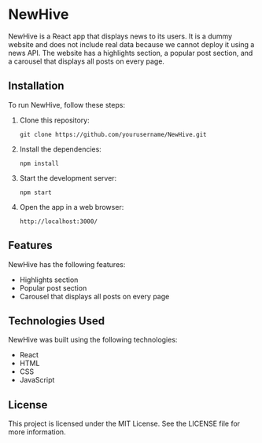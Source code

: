 # NewHive

NewHive is a React app that displays news to its users. It is a dummy website and does not include real data because we cannot deploy it using a news API. The website has a highlights section, a popular post section, and a carousel that displays all posts on every page. 

## Installation

To run NewHive, follow these steps:

1. Clone this repository: 

    ```
    git clone https://github.com/yourusername/NewHive.git
    ```

2. Install the dependencies: 

    ```
    npm install
    ```

3. Start the development server:

    ```
    npm start
    ```

4. Open the app in a web browser:

    ```
    http://localhost:3000/
    ```

## Features

NewHive has the following features:

- Highlights section
- Popular post section
- Carousel that displays all posts on every page

## Technologies Used

NewHive was built using the following technologies:

- React
- HTML
- CSS
- JavaScript

## License

This project is licensed under the MIT License. See the LICENSE file for more information.
